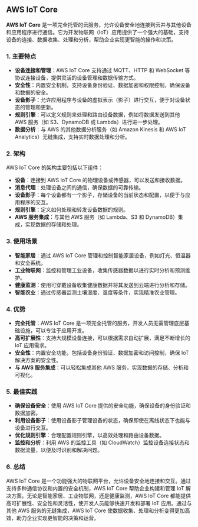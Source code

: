 ## AWS IoT Core

**AWS IoT Core** 是一项完全托管的云服务，允许设备安全地连接到云并与其他设备和应用程序进行通信。它为开发物联网（IoT）应用提供了一个强大的基础，支持设备的连接、数据收集、处理和分析，帮助企业实现更智能的操作和决策。

### 1. **主要特点**
- **设备连接和管理**：AWS IoT Core 支持通过 MQTT、HTTP 和 WebSocket 等协议连接设备，提供灵活的设备管理和数据传输方式。
- **安全性**：内置安全机制，支持设备身份验证、数据加密和权限控制，确保设备和数据的安全。
- **设备影子**：允许应用程序与设备的虚拟表示（影子）进行交互，便于对设备状态的管理和更新。
- **规则引擎**：可以定义规则来处理和路由设备数据，例如将数据发送到其他 AWS 服务（如 S3、DynamoDB 或 Lambda）进行进一步处理。
- **数据分析**：与 AWS 的其他数据分析服务（如 Amazon Kinesis 和 AWS IoT Analytics）无缝集成，支持实时数据处理和分析。

### 2. **架构**
AWS IoT Core 的架构主要包括以下组件：
- **设备**：连接到 AWS IoT Core 的物理设备或传感器，可以发送和接收数据。
- **消息代理**：处理设备之间的通信，确保数据的可靠传输。
- **设备影子**：每个设备都有一个影子，存储设备的当前状态和配置，以便于与应用程序的交互。
- **规则引擎**：定义如何处理和转发设备数据的规则。
- **AWS 服务集成**：与其他 AWS 服务（如 Lambda、S3 和 DynamoDB）集成，实现数据的存储和处理。

### 3. **使用场景**
- **智能家居**：通过 AWS IoT Core 管理和控制智能家居设备，例如灯光、恒温器和安全系统。
- **工业物联网**：监控和管理工业设备，收集传感器数据以进行实时分析和预测维护。
- **健康监测**：使用可穿戴设备收集健康数据并将其发送到云端进行分析和存储。
- **智能农业**：通过传感器监测土壤湿度、温度等条件，实现精准农业管理。

### 4. **优势**
- **完全托管**：AWS IoT Core 是一项完全托管的服务，开发人员无需管理底层基础设施，可以专注于应用开发。
- **高可扩展性**：支持大规模设备连接，可以根据需求自动扩展，满足不断增长的 IoT 应用需求。
- **安全性**：内置安全功能，包括设备身份验证、数据加密和访问控制，确保 IoT 解决方案的安全性。
- **与 AWS 服务集成**：可以轻松集成其他 AWS 服务，实现数据的存储、分析和可视化。

### 5. **最佳实践**
- **确保设备安全**：使用 AWS IoT Core 提供的安全功能，确保设备的身份验证和数据加密。
- **利用设备影子**：使用设备影子管理设备的状态，确保即使在离线状态下也能与设备进行交互。
- **优化规则引擎**：合理配置规则引擎，以高效处理和路由设备数据。
- **监控和分析**：利用 AWS 的监控工具（如 CloudWatch）监控设备连接状态和数据流量，以便及时识别和解决问题。

### 6. **总结**
AWS IoT Core 是一个功能强大的物联网平台，允许设备安全地连接和交互。通过支持多种通信协议和内置的安全机制，AWS IoT Core 帮助企业构建和管理 IoT 解决方案。无论是智能家居、工业物联网，还是健康监测，AWS IoT Core 都能提供高可扩展性、安全性和灵活性，使开发人员能够快速开发和部署 IoT 应用。通过与其他 AWS 服务的无缝集成，AWS IoT Core 使数据收集、处理和分析变得更加高效，助力企业实现更智能的决策和运营。